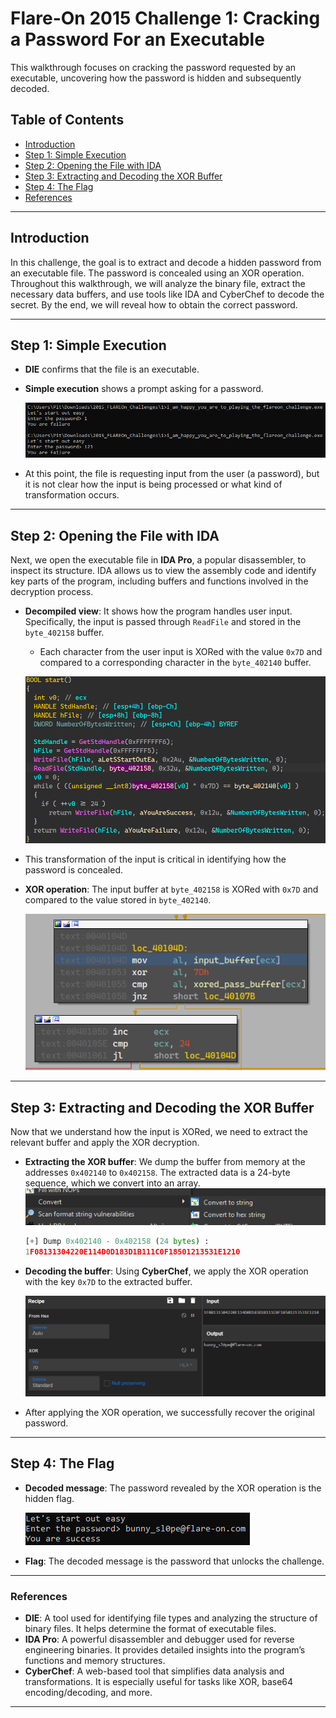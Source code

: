 # Flare-On 2015 Challenge 1: Cracking a Password For an Executable

This walkthrough focuses on cracking the password requested by an executable, uncovering how the password is hidden and subsequently decoded.

## Table of Contents
- [Introduction](#introduction)
- [Step 1: Simple Execution](#step-1-simple-execution)
- [Step 2: Opening the File with IDA](#step-2-opening-the-file-with-ida)
- [Step 3: Extracting and Decoding the XOR Buffer](#step-3-extracting-and-decoding-the-xor-buffer)
- [Step 4: The Flag](#step-4-the-flag)
- [References](#references)

---

## Introduction

In this challenge, the goal is to extract and decode a hidden password from an executable file. The password is concealed using an XOR operation. Throughout this walkthrough, we will analyze the binary file, extract the necessary data buffers, and use tools like IDA and CyberChef to decode the secret. By the end, we will reveal how to obtain the correct password.

---

## Step 1: Simple Execution

- **DIE** confirms that the file is an executable.
- **Simple execution** shows a prompt asking for a password.

    ![CLI](images/1-cli-try.png)

- At this point, the file is requesting input from the user (a password), but it is not clear how the input is being processed or what kind of transformation occurs.

---

## Step 2: Opening the File with IDA

Next, we open the executable file in **IDA Pro**, a popular disassembler, to inspect its structure. IDA allows us to view the assembly code and identify key parts of the program, including buffers and functions involved in the decryption process.

- **Decompiled view**: It shows how the program handles user input. Specifically, the input is passed through `ReadFile` and stored in the `byte_402158` buffer.
    - Each character from the user input is XORed with the value `0x7D` and compared to a corresponding character in the `byte_402140` buffer.

    ![Decompiled Overview](images/2-decompiled-overview.png)

- This transformation of the input is critical in identifying how the password is concealed.

- **XOR operation**: The input buffer at `byte_402158` is XORed with `0x7D` and compared to the value stored in `byte_402140`.

    ![Identifying XOR Buffer](images/4-recognized-buffers.png)

---

## Step 3: Extracting and Decoding the XOR Buffer

Now that we understand how the input is XORed, we need to extract the relevant buffer and apply the XOR decryption.

- **Extracting the XOR buffer**: We dump the buffer from memory at the addresses `0x402140` to `0x402158`. The extracted data is a 24-byte sequence, which we convert into an array.
    ![Convert to hex](images/3-convert-to-hex.png)

    ```python
    [+] Dump 0x402140 - 0x402158 (24 bytes) :
    1F08131304220E114D0D183D1B111C0F18501213531E1210
    ```

- **Decoding the buffer**: Using **CyberChef**, we apply the XOR operation with the key `0x7D` to the extracted buffer.

    ![CyberChef Solution](images/2-cyberchef-solution.png)

- After applying the XOR operation, we successfully recover the original password.

---

## Step 4: The Flag

- **Decoded message**: The password revealed by the XOR operation is the hidden flag.

    ![Final Solution](images/6-final.png)

- **Flag**: The decoded message is the password that unlocks the challenge.

---

### References

- **DIE**: A tool used for identifying file types and analyzing the structure of binary files. It helps determine the format of executable files.
- **IDA Pro**: A powerful disassembler and debugger used for reverse engineering binaries. It provides detailed insights into the program’s functions and memory structures.
- **CyberChef**: A web-based tool that simplifies data analysis and transformations. It is especially useful for tasks like XOR, base64 encoding/decoding, and more.

---
